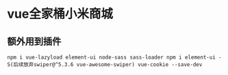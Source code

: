 # vue全家桶小米商城

## 额外用到插件
```
npm i vue-lazyload element-ui node-sass sass-loader npm i element-ui -S(后续放弃swiper@^5.3.6 vue-awesome-swiper) vue-cookie --save-dev
```
